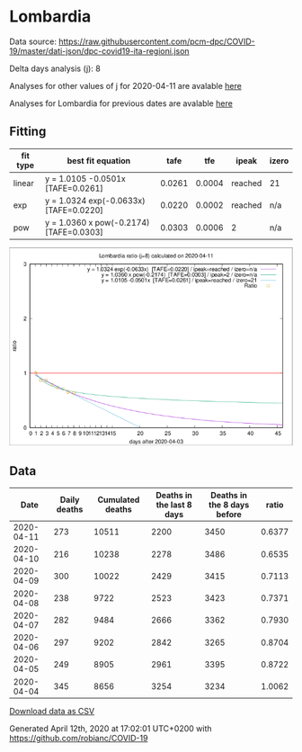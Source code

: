 # Lombardia

Data source: https://raw.githubusercontent.com/pcm-dpc/COVID-19/master/dati-json/dpc-covid19-ita-regioni.json

Delta days analysis (j): 8

Analyses for other values of j for 2020-04-11 are avalable [here](../2020-04-11/README.md)

Analyses for Lombardia for previous dates are avalable [here](../README.md)

## Fitting 
|fit type|best fit equation|tafe|tfe|ipeak|izero|
|-------|-----|--------|------|---|---|
|linear|y = 1.0105 -0.0501x  [TAFE=0.0261]|0.0261|0.0004|reached|21|
|exp|y = 1.0324 exp(-0.0633x)  [TAFE=0.0220]|0.0220|0.0002|reached|n/a|
|pow|y = 1.0360 x pow(-0.2174)  [TAFE=0.0303]|0.0303|0.0006|2|n/a|

![Plot](COVID-19_lombardia_j8_2020-04-11.png)

## Data
|Date|Daily deaths|Cumulated deaths|Deaths in the last 8 days|Deaths in the 8 days before|ratio|
|----|----------|-----------|-------|--------------------|-----|
|2020-04-11|273|10511|2200|3450|0.6377|
|2020-04-10|216|10238|2278|3486|0.6535|
|2020-04-09|300|10022|2429|3415|0.7113|
|2020-04-08|238|9722|2523|3423|0.7371|
|2020-04-07|282|9484|2666|3362|0.7930|
|2020-04-06|297|9202|2842|3265|0.8704|
|2020-04-05|249|8905|2961|3395|0.8722|
|2020-04-04|345|8656|3254|3234|1.0062|

[Download data as CSV](COVID-19_lombardia_j8_2020-04-11.csv)

Generated April 12th, 2020 at 17:02:01 UTC+0200 with https://github.com/robianc/COVID-19
